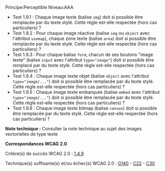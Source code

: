 Principe:Perceptible
Niveau:AAA

+ Test 1.9.1 : Chaque image texte (balise `img`) doit si possible être remplacée par du texte stylé. Cette règle est-elle respectée (hors cas particuliers) ?
+ Test 1.9.2 : Pour chaque image réactive (balise `img` ou `object` avec l'attribut `usemap`), chaque zone texte (balise `area`) doit si possible être remplacée par du texte stylé. Cette règle est-elle respectée (hors cas particuliers) ?
+ Test 1.9.3 : Pour chaque balise `form`, chacun de ses boutons "image texte" (balise `input` avec l'attribut `type="image"`) doit si possible être remplacé par du texte stylé. Cette règle est-elle respectée (hors cas particuliers) ?
+ Test 1.9.4 : Chaque image texte objet (balise `object` avec l'attribut `type="image/..."`) doit si possible être remplacée par du texte stylé. Cette règle est-elle respectée (hors cas particuliers) ?
+ Test 1.9.5 : Chaque image texte embarquée (balise `embed` avec l'attribut `type="image/..."`) doit si possible être remplacée par du texte stylé. Cette règle est-elle respectée (hors cas particuliers) ?
+ Test 1.9.6 : Chaque image texte bitmap (balise `canvas`) doit si possible être remplacée par du texte stylé. Cette règle est-elle respectée (hors cas particuliers) ?

**Note technique :** Consulter la note technique au sujet des images vectorielles de type texte

**Correspondances WCAG 2.0**

Critère(s) de succès WCAG 2.0 : [1.4.9](http://www.w3.org/Translations/WCAG20-fr/#visual-audio-contrast-text-images)

Technique(s) suffisante(s) et/ou échec(s) WCAG 2.0 : [G140](http://www.w3.org/TR/WCAG-TECHS/G140.html) - [C22](http://www.w3.org/TR/WCAG-TECHS/C22.html) - [C30](http://www.w3.org/TR/WCAG-TECHS/C30.html)
